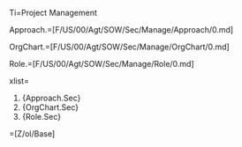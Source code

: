 Ti=Project Management

Approach.=[F/US/00/Agt/SOW/Sec/Manage/Approach/0.md]

OrgChart.=[F/US/00/Agt/SOW/Sec/Manage/OrgChart/0.md]

Role.=[F/US/00/Agt/SOW/Sec/Manage/Role/0.md]

xlist=<ol><li>{Approach.Sec}<li>{OrgChart.Sec}<li>{Role.Sec}</ol>

=[Z/ol/Base]

